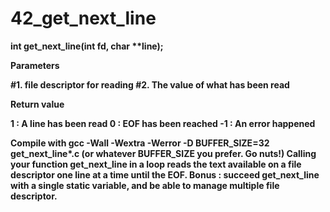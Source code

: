 # 42_get_next_line

<b>int get_next_line(int fd, char **line);

<b>Parameters
  
#1. file descriptor for reading
#2. The value of what has been read

<b>Return value 
  
1 : A line has been read
0 : EOF has been reached
-1 : An error happened

Compile with gcc -Wall -Wextra -Werror -D BUFFER_SIZE=32 get_next_line*.c (or whatever BUFFER_SIZE you prefer. Go nuts!)
Calling your function get_next_line in a loop reads the text available on a file descriptor one line at a time until the EOF.
Bonus : succeed get_next_line with a single static variable, and be able to manage multiple file descriptor.
